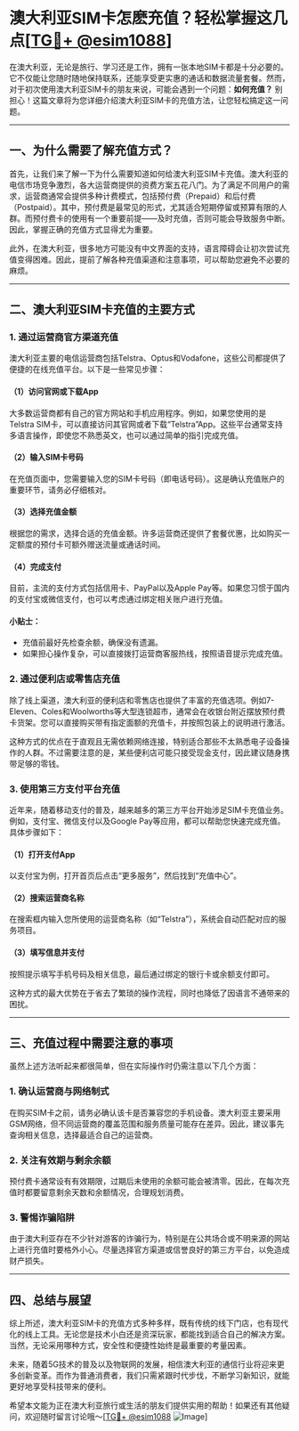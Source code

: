 # 澳大利亚SIM卡怎麽充值？轻松掌握这几点[[TG💪+ @esim1088](https://t.me/s/esim1088)]

在澳大利亚，无论是旅行、学习还是工作，拥有一张本地SIM卡都是十分必要的。它不仅能让您随时随地保持联系，还能享受更实惠的通话和数据流量套餐。然而，对于初次使用澳大利亚SIM卡的朋友来说，可能会遇到一个问题：**如何充值？** 别担心！这篇文章将为您详细介绍澳大利亚SIM卡的充值方法，让您轻松搞定这一问题。

---

## 一、为什么需要了解充值方式？

首先，让我们来了解一下为什么需要知道如何给澳大利亚SIM卡充值。澳大利亚的电信市场竞争激烈，各大运营商提供的资费方案五花八门。为了满足不同用户的需求，运营商通常会提供多种计费模式，包括预付费（Prepaid）和后付费（Postpaid）。其中，预付费是最常见的形式，尤其适合短期停留或预算有限的人群。而预付费卡的使用有一个重要前提——及时充值，否则可能会导致服务中断。因此，掌握正确的充值方式显得尤为重要。

此外，在澳大利亚，很多地方可能没有中文界面的支持，语言障碍会让初次尝试充值变得困难。因此，提前了解各种充值渠道和注意事项，可以帮助您避免不必要的麻烦。

---

## 二、澳大利亚SIM卡充值的主要方式

### 1. **通过运营商官方渠道充值**

澳大利亚主要的电信运营商包括Telstra、Optus和Vodafone，这些公司都提供了便捷的在线充值平台。以下是一些常见步骤：

#### （1）访问官网或下载App
大多数运营商都有自己的官方网站和手机应用程序。例如，如果您使用的是Telstra SIM卡，可以直接访问其官网或者下载“Telstra”App。这些平台通常支持多语言操作，即使您不熟悉英文，也可以通过简单的指引完成充值。

#### （2）输入SIM卡号码
在充值页面中，您需要输入您的SIM卡号码（即电话号码）。这是确认充值账户的重要环节，请务必仔细核对。

#### （3）选择充值金额
根据您的需求，选择合适的充值金额。许多运营商还提供了套餐优惠，比如购买一定额度的预付卡可额外赠送流量或通话时间。

#### （4）完成支付
目前，主流的支付方式包括信用卡、PayPal以及Apple Pay等。如果您习惯于国内的支付宝或微信支付，也可以考虑通过绑定相关账户进行充值。

#### 小贴士：
- 充值前最好先检查余额，确保没有遗漏。
- 如果担心操作复杂，可以直接拨打运营商客服热线，按照语音提示完成充值。

### 2. **通过便利店或零售店充值**

除了线上渠道，澳大利亚的便利店和零售店也提供了丰富的充值选项。例如7-Eleven、Coles和Woolworths等大型连锁超市，通常会在收银台附近摆放预付费卡货架。您可以直接购买带有指定面额的充值卡，并按照包装上的说明进行激活。

这种方式的优点在于直观且无需依赖网络连接，特别适合那些不太熟悉电子设备操作的人群。不过需要注意的是，某些便利店可能只接受现金支付，因此建议随身携带足够的零钱。

### 3. **使用第三方支付平台充值**

近年来，随着移动支付的普及，越来越多的第三方平台开始涉足SIM卡充值业务。例如，支付宝、微信支付以及Google Pay等应用，都可以帮助您快速完成充值。具体步骤如下：

#### （1）打开支付App
以支付宝为例，打开首页后点击“更多服务”，然后找到“充值中心”。

#### （2）搜索运营商名称
在搜索框内输入您所使用的运营商名称（如“Telstra”），系统会自动匹配对应的服务项目。

#### （3）填写信息并支付
按照提示填写手机号码及相关信息，最后通过绑定的银行卡或余额支付即可。

这种方式的最大优势在于省去了繁琐的操作流程，同时也降低了因语言不通带来的困扰。

---

## 三、充值过程中需要注意的事项

虽然上述方法听起来都很简单，但在实际操作时仍需注意以下几个方面：

### 1. **确认运营商与网络制式**
在购买SIM卡之前，请务必确认该卡是否兼容您的手机设备。澳大利亚主要采用GSM网络，但不同运营商的覆盖范围和服务质量可能存在差异。因此，建议事先查询相关信息，选择最适合自己的运营商。

### 2. **关注有效期与剩余余额**
预付费卡通常设有有效期限，过期后未使用的余额可能会被清零。因此，在每次充值时都要留意剩余天数和余额情况，合理规划消费。

### 3. **警惕诈骗陷阱**
由于澳大利亚存在不少针对游客的诈骗行为，特别是在公共场合或不明来源的网站上进行充值时要格外小心。尽量选择官方渠道或信誉良好的第三方平台，以免造成财产损失。

---

## 四、总结与展望

综上所述，澳大利亚SIM卡的充值方式多种多样，既有传统的线下门店，也有现代化的线上工具。无论您是技术小白还是资深玩家，都能找到适合自己的解决方案。当然，无论采用哪种方式，安全性和便捷性始终是最重要的考量因素。

未来，随着5G技术的普及以及物联网的发展，相信澳大利亚的通信行业将迎来更多创新变革。而作为普通消费者，我们只需紧跟时代步伐，不断学习新知识，就能更好地享受科技带来的便利。

希望本文能为正在澳大利亚旅行或生活的朋友们提供实用的帮助！如果还有其他疑问，欢迎随时留言讨论哦～[[TG💪+ @esim1088](https://t.me/s/esim1088) ![Image](https://i.postimg.cc/4NQfJmqS/Snipaste-2025-05-13-00-14-12.png)]
